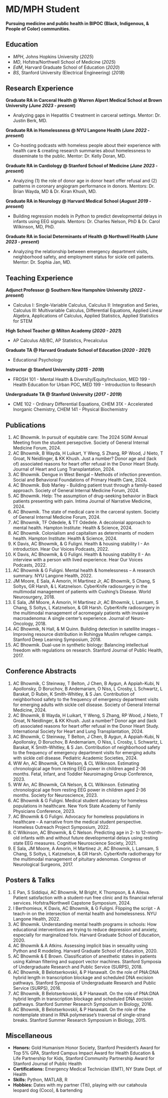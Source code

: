 # MD/MPH Student

#### Pursuing medicine and public health in BIPOC (Black, Indigenous, & People of Color) communities.

## Education
- _MPH_, Johns Hopkins University (_2025_)
- _MD_, Hofstra/Northwell School of Medicine (_2025_)								       		
- _EdM_, Harvard Graduate School of Education (_2020_)	 			        		
- _BS_, Stanford University (Electrical Engineering) (_2018_)

## Research Experience
**Graduate RA in Carceral Health @ Warren Alpert Medical School at Brown University (_June 2023 - present_)**
- Analyzing gaps in Hepatitis C treatment in carceral settings. Mentor: Dr. Justin Berk, MD.

**Graduate RA in Homelessness @ NYU Langone Health (_June 2022 - present_)**
- Co-hosting podcasts with homeless people about their experience with health care & creating research summaries about homelessness to disseminate to the public. Mentor: Dr. Kelly Doran, MD.

**Graduate RA in Cardiology @ Stanford School of Medicine (_June 2023 - present_)**
- Analyzing (1) the role of donor age in donor heart offer refusal and (2) patterns in coronary angiogram
performance in donors. Mentors: Dr. Brian Wayda, MD & Dr. Kiran Khush, MD.

**Graduate RA in Neurology @ Harvard Medical School (_August 2019 - present_)**
- Building regression models in Python to predict developmental delays in infants using EEG signals. Mentors: Dr. Charles Nelson, PhD & Dr. Carol Wilkinson, MD, PhD.

**Graduate RA in Social Determinants of Health @ Northwell Health (_June 2023 - present_)**
- Analyzing the relationship between emergency department visits, neighborhood safety, and employment status for sickle cell patients. Mentor: Dr. Sophia Jan, MD.

## Teaching Experience
**Adjunct Professor @ Southern New Hampshire University (_2022 - present_)**
- Calculus I: Single-Variable Calculus, Calculus II: Integration and Series, Calculus III: Multivariable Calculus, Differential Equations, Applied Linear Algebra, Applications of Calculus, Applied Statistics, Applied Statistics for STEM

**High School Teacher @ Milton Academy (_2020 - 2021_)**
- AP Calculus AB/BC, AP Statistics, Precalculus

**Graduate TA @ Harvard Graduate School of Education (_2020 - 2021_)**
- Educational Psychology

**Instructor @ Stanford University (_2015 - 2019_)**
- FROSH 101 - Mental Health & Diversity/Equity/Inclusion, MED 199 - Health Education for Urban POC, MED 199 - Introduction to Research

**Undergraduate TA @ Stanford University (_2017 - 2019_)**
- CME 102 - Ordinary Differential Equations, CHEM 31X - Accelerated Inorganic Chemistry, CHEM 141 - Physical Biochemistry

## Publications
1. AC Bhowmik. In pursuit of equitable care: The 2024 SGIM Annual Meeting from the student
persepctive. Society of General Internal Medicine Forum, 2024.
2. AC Bhowmik, B Wayda, H Luikart, Y Weng, S Zhang, RP Wood, J Nieto, T Groat, N Neidlinger,
& KK Khush. Just a number? Donor age and (lack of) associated reasons for heart offer refusal
in the Donor Heart Study. Journal of Heart and Lung Transplantation, 2024.
3. AC Bhowmik. Dengue in West Bengal – Methods of infection prevention. Social and Behavioral
Foundations of Primary Health Care, 2024.
4. AC Bhowmik. Bob Marley - Building patient trust through a family-based approach. Society of
General Internal Medicine Forum, 2024.
5. AC Bhowmik. Help: The assumption of drug-seeking behavior in Black patients presenting with
pain. Intima Journal of Narrative Medicine, 2024.
6. AC Bhowmik. The state of medical care in the carceral system. Society of General Internal
Medicine Forum, 2024.
7. AC Bhowmik, TF Odedele, & TT Odedele. A decolonial approach to mental health. Hampton Institute: Health & Science, 2024.
8. AC Bhowmik. Colonialism and capitalism as determinants of modern health. Hampton Institute: Health & Science, 2024.
9. K Davis, AC Bhowmik, & G Fuligni. Health & housing stability I - An introduction. Hear Our Voices Podcasts, 2022.
10. K Davis, AC Bhowmik, & G Fuligni. Health & housing stability II - An interview with a person with lived experience. Hear Our Voices Podcasts, 2022.
11. AC Bhowmik & G Fuligni. Mental health & homelessness – A research summary. NYU Langone Health, 2022.
12. JM Moore, E Sala, A Amorin, H Martinez Jr, AC Bhowmik, S Chang, S Soltys, GR Harsh, & L Katznelson. CyberKnife radiosurgery in the multimodal management of patients with Cushing’s Disease. World Neurosurgery, 2018.
13. E Sala, JM Moore, A Amorin, H Martinez Jr, AC Bhowmik, L Lamsam, S Chang, S Soltys, L Katznelson, & GR Harsh. CyberKnife radiosurgery in the multimodal management of acromegaly patients with invasive macroadenoma: A single center’s experience. Journal of Neuro-Oncology, 2018.
14. AC Bhowmik, N Hall, & M Quinn. Building detection in satellite images – Improving resource distribution in Rohingya Muslim refugee camps. Stanford Deep Learning Symposium, 2018.
15. AC Bhowmik. Dual-use in synthetic biology: Balancing intellectual freedom with regulations on research. Stanford Journal of Public Health, 2017.

## Conference Abstracts
1. AC Bhowmik, C Steinway, T Belton, J Chen, B Aygun, A Appiah-Kubi, N Apollonsky, D Boruchov, B Andemariam, O Niss, L Crosby, L Schwartz, L Barakat, D Rubin, K Smith-Whitley, & S Jan. Contribution of neighborhood safety to the frequency of emergency department visits
for emerging adults with sickle cell disease. Society of General Internal Medicine, 2024.
2. AC Bhowmik, B Wayda, H Luikart, Y Weng, S Zhang, RP Wood, J Nieto, T Groat, N Neidlinger, & KK Khush. Just a number? Donor age and (lack of) associated reasons for heart offer refusal in the Donor Heart Study. International Society for Heart and Lung Transplantation, 2024.
3. AC Bhowmik, C Steinway, T Belton, J Chen, B Aygun, A Appiah-Kubi, N Apollonsky, D Boruchov, B Andemariam, O Niss, L Crosby, L Schwartz, L Barakat, K Smith-Whitley, & S Jan. Contribution of neighborhood safety to the frequency of emergency department visits for emerging adults with sickle cell disease. Pediatric Academic Societies, 2024.
4. WW An, AC Bhowmik, CA Nelson, & CL Wilkinson. Estimating chronological age from resting EEG power in children aged 2-36 months. Fetal, Infant, and Toddler Neuroimaging Group Conference, 2023.
5. WW An, AC Bhowmik, CA Nelson, & CL Wilkinson. Estimating chronological age from resting EEG power in children aged 2-36 months. Society for Neuroscience, 2023.
6. AC Bhowmik & G Fuligni. Medical student advocacy for homeless populations in healthcare. New York State Academy of Family Physicians Conference, 2023.
7. AC Bhowmik & G Fuligni. Advocacy for homeless populations in healthcare – A narrative from the medical student perspective. Homeless Outreach Project Symposium, 2022.
8. C Wilkinson, AC Bhowmik, & C Nelson. Predicting age in 2- to 12-month-old infants with and without future developmental delays using resting state EEG measures. Cognitive Neuroscience Society, 2021.
9. E Sala, JM Moore, A Amorin, H Martinez Jr, AC Bhowmik, L Lamsam, S Chang, S Soltys, L Katznelson, & GR Harsh. CyberKnife radiotherapy for the multimodal management of pituitary adenomas. Congress of Neurological Surgeons, 2017.

## Posters & Talks
1. E Pan, S Siddiqui, AC Bhowmik, M Bright, K Thompson, & A Alleva. Patient satisfaction with a student-run free clinic and its financial referral services. Hofstra/Northwell Capstone Symposium, 2024.
2. I Berthomieux, K Davis, AC Bhowmik, & G Fuligni. Flipping the script - A teach-in on the intersection of mental health and homelessness. NYU Langone Health, 2022.
3. AC Bhowmik. Understanding mental health programs in schools: How educational interventions are trying to reduce depression and anxiety, especially for marginalized folx. Harvard Graduate School of Education, 2020.
4. AC Bhowmik & A Atkins. Assessing implicit bias in sexuality using Python and R modeling. Harvard Graduate School of Education, 2020.
5. AC Bhowmik & E Brown. Classification of anesthetic states in patients using Kalman filtering and support vector machines. Stanford Symposia of Undergraduate Research and Public Service (SURPS), 2018.
6. AC Bhowmik, B Belotserkovskii, & P Hanawalt. On the role of PNA:DNA hybrid length in transcription blockage and scheduled DNA excision pathways. Stanford Symposia of Undergraduate Research and Public Service (SURPS), 2016.
7. AC Bhowmik, B Belotserkovskii, & P Hanawalt. On the role of PNA:DNA hybrid length in transcription blockage and scheduled DNA excision pathways. Stanford Summer Research Symposium in Biology, 2016.
8. AC Bhowmik, B Belotserkovskii, & P Hanawalt. On the role of the nontemplate strand in RNA polymerase’s traversal of single-strand breaks. Stanford Summer Research Symposium in Biology, 2015.

## Miscellaneous
- **Honors:** Gold Humanism Honor Society, Stanford President’s Award for Top 5% GPA, Stanford Campus Impact Award for Health Education & Life Partnership for Kids, Stanford Community Partnership Award for Stanford Journal of Public Health
- **Certifications:** Emergency Medical Technician (EMT), NY State Dept. of Health
- **Skills:** Python, MATLAB, R
- **Hobbies:** Dates with my partner (Titi), playing with our catahoula leopard dog (Coco), & bartending

